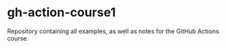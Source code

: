 # gh-action-course1
Repository containing all examples, as well as notes for the GitHub Actions course.  
